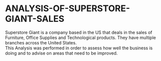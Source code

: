 # ANALYSIS-OF-SUPERSTORE-GIANT-SALES
Superstore Giant is a company based in the US that deals in the sales of Furniture, Office Supplies and Technological products. They have multiple branches across the United States.  
This Analysis was performed in order to assess how well the business is doing and to advise on areas that need to be improved. 
